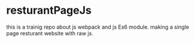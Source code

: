 # resturantPageJs

this is a trainig repo about js webpack and js Es6 module.
making a single page resturant website with raw js.